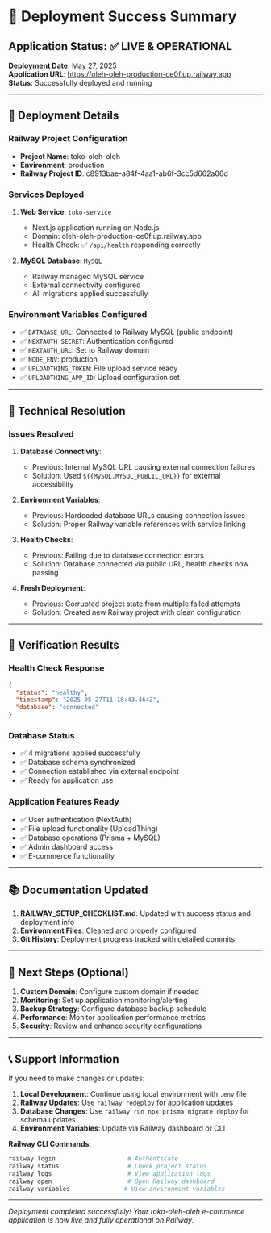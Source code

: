 # 🎉 Deployment Success Summary

## Application Status: ✅ LIVE & OPERATIONAL

**Deployment Date**: May 27, 2025  
**Application URL**: https://oleh-oleh-production-ce0f.up.railway.app  
**Status**: Successfully deployed and running

---

## 🚀 Deployment Details

### Railway Project Configuration
- **Project Name**: toko-oleh-oleh
- **Environment**: production
- **Railway Project ID**: c8913bae-a84f-4aa1-ab6f-3cc5d662a06d

### Services Deployed
1. **Web Service**: `toko-service`
   - Next.js application running on Node.js
   - Domain: oleh-oleh-production-ce0f.up.railway.app
   - Health Check: ✅ `/api/health` responding correctly

2. **MySQL Database**: `MySQL`
   - Railway managed MySQL service
   - External connectivity configured
   - All migrations applied successfully

### Environment Variables Configured
- ✅ `DATABASE_URL`: Connected to Railway MySQL (public endpoint)
- ✅ `NEXTAUTH_SECRET`: Authentication configured
- ✅ `NEXTAUTH_URL`: Set to Railway domain
- ✅ `NODE_ENV`: production
- ✅ `UPLOADTHING_TOKEN`: File upload service ready
- ✅ `UPLOADTHING_APP_ID`: Upload configuration set

---

## 🔧 Technical Resolution

### Issues Resolved
1. **Database Connectivity**: 
   - Previous: Internal MySQL URL causing external connection failures
   - Solution: Used `${{MySQL.MYSQL_PUBLIC_URL}}` for external accessibility

2. **Environment Variables**:
   - Previous: Hardcoded database URLs causing connection issues
   - Solution: Proper Railway variable references with service linking

3. **Health Checks**:
   - Previous: Failing due to database connection errors
   - Solution: Database connected via public URL, health checks now passing

4. **Fresh Deployment**:
   - Previous: Corrupted project state from multiple failed attempts
   - Solution: Created new Railway project with clean configuration

---

## 🧪 Verification Results

### Health Check Response
```json
{
  "status": "healthy",
  "timestamp": "2025-05-27T11:18:43.464Z", 
  "database": "connected"
}
```

### Database Status
- ✅ 4 migrations applied successfully
- ✅ Database schema synchronized
- ✅ Connection established via external endpoint
- ✅ Ready for application use

### Application Features Ready
- ✅ User authentication (NextAuth)
- ✅ File upload functionality (UploadThing)
- ✅ Database operations (Prisma + MySQL)
- ✅ Admin dashboard access
- ✅ E-commerce functionality

---

## 📚 Documentation Updated

1. **RAILWAY_SETUP_CHECKLIST.md**: Updated with success status and deployment info
2. **Environment Files**: Cleaned and properly configured
3. **Git History**: Deployment progress tracked with detailed commits

---

## 🎯 Next Steps (Optional)

1. **Custom Domain**: Configure custom domain if needed
2. **Monitoring**: Set up application monitoring/alerting
3. **Backup Strategy**: Configure database backup schedule
4. **Performance**: Monitor application performance metrics
5. **Security**: Review and enhance security configurations

---

## 📞 Support Information

If you need to make changes or updates:

1. **Local Development**: Continue using local environment with `.env` file
2. **Railway Updates**: Use `railway redeploy` for application updates
3. **Database Changes**: Use `railway run npx prisma migrate deploy` for schema updates
4. **Environment Variables**: Update via Railway dashboard or CLI

**Railway CLI Commands**:
```bash
railway login                    # Authenticate
railway status                   # Check project status  
railway logs                     # View application logs
railway open                     # Open Railway dashboard
railway variables               # View environment variables
```

---

*Deployment completed successfully! Your toko-oleh-oleh e-commerce application is now live and fully operational on Railway.*
